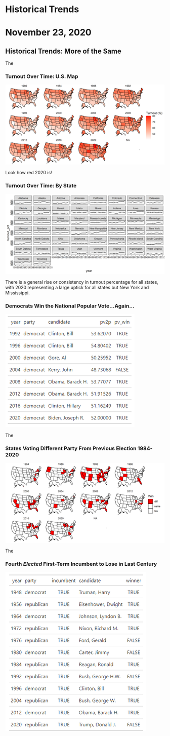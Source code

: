 # Historical Trends

# November 23, 2020



## Historical Trends: More of the Same


The


### Turnout Over Time: U.S. Map

![Mapped Turnout Over Time](../figures/eval/turnout_overtime.png)


Look how red 2020 is!


### Turnout Over Time: By State

![State Turnout Over Time](../figures/eval/state_turnout_overtime.png)


There is a general rise or consistency in turnout percentage for all states, with
2020 representing a large uptick for all states but New York and Mississippi.



### Democrats Win the National Popular Vote...Again...

![Seven Eighths](../figures/eval/sev_eighths.png)


The


### States Voting Different Party From Previous Election 1984-2020

![Less Light](../figures/eval/variable_states.png)

The


### Fourth *Elected* First-Term Incumbent to Lose in Last Century

![First Term Loss](../figures/eval/first_term_loss.png)

